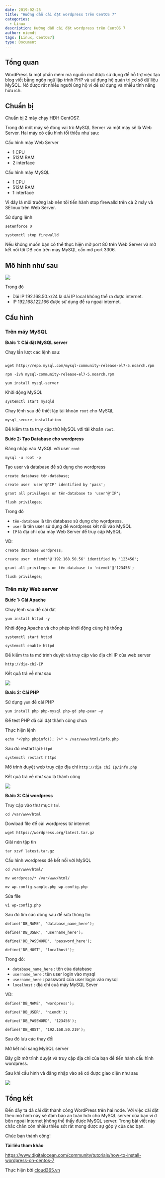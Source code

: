 ```yaml
---
date: 2019-02-25
title: "Hướng dẫn cài đặt wordpress trên CentOS 7"
categories:
  - Linux
description: Hướng dẫn cài đặt wordpress trên CentOS 7
author: niemdt
tags: [Linux, CentOS7]
type: Document
---
```


## Tổng quan

WordPress là một phần mêm mã nguồn mở được sử dụng để hỗ trợ việc tạo blog viết bằng ngôn ngữ lập trình PHP và sử dụng hệ quản trị cơ sở dữ liệu MySQL. Nó được rất nhiều người ủng hộ vì dễ sử dụng và nhiều tính năng hữu ích.

## Chuẩn bị

Chuẩn bị 2 máy chạy HĐH CentOS7. 

Trong đó một máy sẽ đóng vai trò MySQL Server và một máy sẽ là Web Server. Hai máy có cấu hình tối thiểu như sau:

Cấu hình máy Web Server 

 * 1 CPU
 * 512M RAM
 * 2 interface

Cấu hình máy MySQL

 * 1 CPU
 * 512M RAM
 * 1 interface

Vì đây là môi trường lab nên tôi tiến hành stop firewalld trên cả 2 máy và SElinux trên Web Server.

Sử dụng lệnh

```
setenforce 0

systemctl stop firewalld
```

Nếu không muốn bạn có thể thực hiện mở port 80 trên Web Server và mở kết nối tới DB còn trên máy MySQL cần mở port 3306.

## Mô hình như sau

![](/images/img-cai-dat-wordpress/1.png)

Trong đó 
 * Dải IP 192.168.50.x/24 là dải IP local không thể ra được internet.
 * IP 192.168.122.166 được sử dụng để ra ngoài internet.

## Cấu hình

### Trên máy MySQL

**Bước 1: Cài đặt MySQL server**

Chạy lần lượt các lệnh sau:

```

wget http://repo.mysql.com/mysql-community-release-el7-5.noarch.rpm

rpm -ivh mysql-community-release-el7-5.noarch.rpm

yum install mysql-server

```

Khởi động MySQL

```
systemctl start mysqld
```

Chạy lệnh sau để thiết lập tài khoản `root` cho MySQL

```
mysql_secure_installation
```

Để kiểm tra ta truy cập thử MySQL với tài khoản `root`.

**Bước 2: Tạo Database cho wordpress**

Đăng nhập vào MySQL với user `root`

```
mysql -u root -p
```

Tạo user và database để sử dụng cho wordpress

```
create database tên-database;

create user 'user'@'IP' identified by 'pass';

grant all privileges on tên-database to 'user'@'IP';

flush privileges;
```

Trong đó

 * `tên-database` là tên database sử dụng cho wordpress.
 * `user` là tên user sử dụng để wordpress kết nối vào MySQL.
 * `IP` là địa chỉ của máy Web Server để truy cập MySQL.

VD:

```
create database wordpress;

create user 'niemdt'@'192.168.50.56' identified by '123456';

grant all privileges on tên-database to 'niemdt'@'123456';

flush privileges;
```

### Trên máy Web server

**Bước 1: Cài Apache**

Chạy lệnh sau để cài đặt

`yum install httpd -y`

Khởi động Apache và cho phép khởi động cùng hệ thống

```
systemctl start httpd

systemctl enable httpd
```

Để kiểm tra ta mở trình duyệt và truy cập vào địa chỉ IP của web server

`http://địa-chỉ-IP`


Kết quả trả về như sau

![](/images/img-cai-dat-wordpress/2.1.png)

**Bước 2: Cài PHP**

Sử dụng `yum` để cài PHP

```
yum install php php-mysql php-gd php-pear –y
```

Để test PHP đã cài đặt thành công chưa

Thực hiện lệnh

```
echo "<?php phpinfo(); ?>" > /var/www/html/info.php
```

Sau đó restart lại `httpd`

```
systemctl restart httpd
```

Mở trình duyệt web truy cập địa chỉ `http://địa chỉ Ip/info.php`

Kết quả trả về như sau là thành công

![](/images/img-cai-dat-wordpress/3.1.png)

**Bước 3: Cài wordpress**

Truy cập vào thư mục `html`

```
cd /var/www/html
```

Dowload file để cài wordpress từ internet

```
wget https://wordpress.org/latest.tar.gz
```

Giải nén tập tin 

```
tar xzvf latest.tar.gz
```

Cấu hình wordpress để kết nối với MySQL

```
cd /var/www/html/

mv wordpress/* /var/www/html/

mv wp-config-sample.php wp-config.php
```

Sửa file

```
vi wp-config.php
```

Sau đó tìm các dòng sau để sửa thông tin

```
define('DB_NAME', 'database_name_here');    

define('DB_USER', 'username_here');    

define('DB_PASSWORD', 'password_here');      

define('DB_HOST', 'localhost');   
```

Trong đó:

 * `database_name_here` : tên của database
 * `username_here`      : tên user login vào mysql
 * `username_here`      : password của user login vào mysql
 * `localhost`          : địa chỉ cuả máy MySQL Sever

VD:

```
define('DB_NAME', 'wordpress');    

define('DB_USER', 'niemdt');    

define('DB_PASSWORD', '123456');      

define('DB_HOST', '192.168.50.219');   
```

Sau đó lưu các thay đổi

Mở kết nối sang MySQL server

Bây giờ mở trình duyệt và truy cập địa chỉ của bạn để tiến hành cấu hình wordpress.

Sau khi cấu hình và đăng nhập vào sẽ có được giao diện như sau

![](/images/img-cai-dat-wordpress/4.png)


## Tổng kết

Đến đây ta đã cài đặt thành công WordPress trên hai node. Với việc cài đặt theo mô hình này sẽ đảm bảo an toàn hơn cho MySQL server của bạn vì ở bên ngoài Internet không thể thấy được MySQL server. Trong bài viết này chắc chắn còn nhiều thiếu sót rất mong được sự góp ý của các bạn.

Chúc bạn thành công!

**Tài liêu tham khảo**

https://www.digitalocean.com/community/tutorials/how-to-install-wordpress-on-centos-7

Thực hiện bởi <a href="https://cloud365.vn/" target="_blank">cloud365.vn</a>